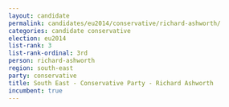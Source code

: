 ```yaml
---
layout: candidate
permalink: candidates/eu2014/conservative/richard-ashworth/
categories: candidate conservative
election: eu2014
list-rank: 3
list-rank-ordinal: 3rd
person: richard-ashworth
region: south-east
party: conservative
title: South East - Conservative Party - Richard Ashworth
incumbent: true
---
```

